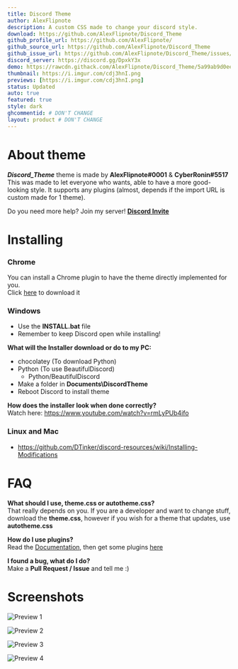 ```yaml
---
title: Discord Theme
author: AlexFlipnote
description: A custom CSS made to change your discord style.
download: https://github.com/AlexFlipnote/Discord_Theme
github_profile_url: https://github.com/AlexFlipnote/
github_source_url: https://github.com/AlexFlipnote/Discord_Theme
github_issue_url: https://github.com/AlexFlipnote/Discord_Theme/issues/
discord_server: https://discord.gg/DpxkY3x
demo: https://rawcdn.githack.com/AlexFlipnote/Discord_Theme/5a99ab9d0ee7820280153bb99bd8063dbac8117d/autotheme.css
thumbnail: https://i.imgur.com/cdj3hnI.png
previews: [https://i.imgur.com/cdj3hnI.png]
status: Updated
auto: true
featured: true
style: dark
ghcommentid: # DON'T CHANGE
layout: product # DON'T CHANGE
---
```

# About theme
***Discord_Theme*** theme is made by **AlexFlipnote#0001** & **CyberRonin#5517**<br>
This was made to let everyone who wants, able to have a more good-looking style. It supports any plugins (almost, depends if the import URL is custom made for 1 theme).

Do you need more help? Join my server! **[Discord Invite](https://discord.gg/DpxkY3x)**

# Installing
### Chrome
You can install a Chrome plugin to have the theme directly implemented for you.<br>
Click  [here](https://chrome.google.com/webstore/detail/doapcadhkfkjlpkgkoddmmcknkhmmbeo) to download it

### Windows
- Use the **INSTALL.bat** file
- Remember to keep Discord open while installing!

**What will the Installer download or do to my PC:**
- chocolatey (To download Python)
- Python (To use BeautifulDiscord)
  - Python/BeautifulDiscord
- Make a folder in **Documents\DiscordTheme**
- Reboot Discord to install theme

**How does the installer look when done correctly?**<br>
Watch here: https://www.youtube.com/watch?v=rmLyPUb4ifo

### Linux and Mac
- https://github.com/DTinker/discord-resources/wiki/Installing-Modifications

# FAQ
**What should I use, theme.css or autotheme.css?**<br>That really depends on you. If you are a developer and want
to change stuff, download the **theme.css**, however if you wish for a theme that updates, use **autotheme.css**

**How do I use plugins?**<br>Read the [Documentation](https://github.com/AlexFlipnote/Discord_Theme/blob/master/docs/Documentation.md), then get some plugins [here](https://github.com/AlexFlipnote/Discord_Theme/blob/master/docs/Plugins.md)

**I found a bug, what do I do?**<br>Make a **Pull Request / Issue** and tell me :)

# Screenshots
![Preview 1](https://i.alexflipnote.xyz/12cded.png)

![Preview 2](https://i.alexflipnote.xyz/5eb82d.png)

![Preview 3](https://i.alexflipnote.xyz/4f86b9.png)

![Preview 4](https://i.alexflipnote.xyz/adccac.png)